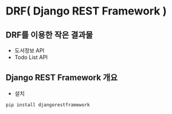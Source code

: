 # DRF( Django REST Framework )
## DRF를 이용한 작은 결과물
* 도서정보 API
* Todo List API
## Django REST Framework 개요

* 설치
```bash
pip install djangorestframework
```